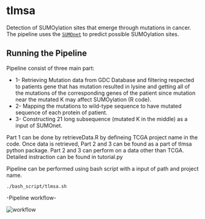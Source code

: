 # tlmsa
Detection of SUMOylation sites that emerge through mutations in cancer. The pipeline uses the [`SUMOnet`](https://github.com/berkedilekoglu/SUMOnet) to predict possible SUMOylation sites.

## Running the Pipeline
Pipeline consist of three main part:

- 1- Retrieving Mutation data from GDC Database and filtering respected to patients gene that has mutation resulted in lysine and getting all of the mutations of the corresponding genes of the patient since mutation near the mutated K may affect SUMOylation (R code).
- 2- Mapping the mutations to wild-type sequence to have mutated sequence of each protein of patient.
- 3- Constructing 21 long subsequence (mutated K in the middle) as a input of SUMOnet.

Part 1 can be done by retrieveData.R by defineing TCGA project name in the code. 
Once data is retrieved, Part 2 and 3 can be found as a part of tlmsa python package. Part 2 and 3 can perform on a data other than TCGA. Detailed instraction can be found in tutorial.py 

Pipeline can be performed using bash script with a input of path and project name.

```shell
./bash_script/tlmsa.sh
```

-Pipeline workflow-


 ![workflow](https://user-images.githubusercontent.com/72014272/216789003-93ad3991-2f1f-44da-a028-f084efab50bc.jpg)



